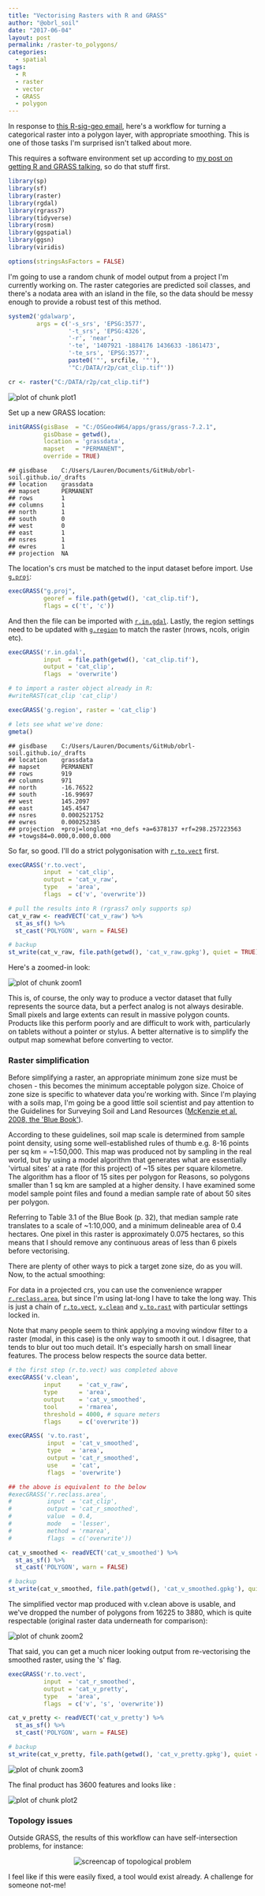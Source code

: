 ```yaml
---
title: "Vectorising Rasters with R and GRASS"
author: "@obrl_soil"
date: "2017-06-04"
layout: post
permalink: /raster-to_polygons/
categories: 
  - spatial
tags: 
  - R
  - raster
  - vector
  - GRASS
  - polygon
---
```




In response to [this R-sig-geo email](https://stat.ethz.ch/pipermail/r-sig-geo/2017-June/025756.html), here's a workflow for turning a categorical raster into a polygon layer, with appropriate smoothing. This is one of those tasks I'm surprised isn't talked about more.

This requires a software environment set up according to [my post on getting R and GRASS talking](https://obrl-soil.github.io/r-osgeo4w-windows/), so do that stuff first. 


```r
library(sp)
library(sf)
library(raster)
library(rgdal)
library(rgrass7)
library(tidyverse)
library(rosm)
library(ggspatial)
library(ggsn)
library(viridis)

options(stringsAsFactors = FALSE)
```

I'm going to use a random chunk of model output from a project I'm currently working on. The raster categories are predicted soil classes, and there's a nodata area with an island in the file, so the data should be messy enough to provide a robust test of this method. 


```r
system2('gdalwarp', 
        args = c('-s_srs', 'EPSG:3577',
                 '-t_srs', 'EPSG:4326',
                 '-r', 'near', 
                 '-te', '1407921 -1884176 1436633 -1861473', 
                 '-te_srs', 'EPSG:3577',
                 paste0('"', srcfile, '"'),
                 '"C:/DATA/r2p/cat_clip.tif"'))
```


```r
cr <- raster("C:/DATA/r2p/cat_clip.tif") 
```

<img src="{{ site.url }}/images/raster-to_polygonsplot1-1.png" title="plot of chunk plot1" alt="plot of chunk plot1" style="display: block; margin: auto;" />

Set up a new GRASS location:


```r
initGRASS(gisBase  = "C:/OSGeo4W64/apps/grass/grass-7.2.1",
          gisDbase = getwd(),
          location = 'grassdata',
          mapset   = "PERMANENT", 
          override = TRUE)
```

```
## gisdbase    C:/Users/Lauren/Documents/GitHub/obrl-soil.github.io/_drafts 
## location    grassdata 
## mapset      PERMANENT 
## rows        1 
## columns     1 
## north       1 
## south       0 
## west        0 
## east        1 
## nsres       1 
## ewres       1 
## projection  NA
```

The location's crs must be matched to the input dataset before import. Use [`g.proj`](https://grass.osgeo.org/grass72/manuals/g.proj.html):

```r
execGRASS("g.proj", 
          georef = file.path(getwd(), 'cat_clip.tif'),
          flags = c('t', 'c'))
```

And then the file can be imported with [`r.in.gdal`](https://grass.osgeo.org/grass72/manuals/r.in.gdal.html). Lastly, the region settings need to be updated with [`g.region`](https://grass.osgeo.org/grass72/manuals/g.region.html) to match the raster (nrows, ncols, origin etc).

```r
execGRASS('r.in.gdal',
          input  = file.path(getwd(), 'cat_clip.tif'),
          output = 'cat_clip',
          flags  = 'overwrite')

# to import a raster object already in R:
#writeRAST(cat_clip 'cat_clip')

execGRASS('g.region', raster = 'cat_clip')

# lets see what we've done:
gmeta()
```

```
## gisdbase    C:/Users/Lauren/Documents/GitHub/obrl-soil.github.io/_drafts 
## location    grassdata 
## mapset      PERMANENT 
## rows        919 
## columns     971 
## north       -16.76522 
## south       -16.99697 
## west        145.2097 
## east        145.4547 
## nsres       0.0002521752 
## ewres       0.000252385 
## projection  +proj=longlat +no_defs +a=6378137 +rf=298.257223563
## +towgs84=0.000,0.000,0.000
```

So far, so good. I'll do a strict polygonisation with [`r.to.vect`](https://grass.osgeo.org/grass72/manuals/r.to.vect.html) first. 


```r
execGRASS('r.to.vect',
          input  = 'cat_clip',
          output = 'cat_v_raw',
          type   = 'area',
          flags  = c('v', 'overwrite'))

# pull the results into R (rgrass7 only supports sp)
cat_v_raw <- readVECT('cat_v_raw') %>% 
  st_as_sf() %>%
  st_cast('POLYGON', warn = FALSE)

# backup
st_write(cat_v_raw, file.path(getwd(), 'cat_v_raw.gpkg'), quiet = TRUE)
```

Here's a zoomed-in look:

<img src="{{ site.url }}/images/raster-to_polygonszoom1-1.png" title="plot of chunk zoom1" alt="plot of chunk zoom1" style="display: block; margin: auto;" />

This is, of course, the only way to produce a vector dataset that fully represents the source data, but a perfect analog is not always desirable. Small pixels and large extents can result in massive polygon counts. Products like this perform poorly and are difficult to work with, particularly on tablets without a pointer or stylus. A better alternative is to simplify the output map somewhat before converting to vector.

### Raster simplification

Before simplifying a raster, an appropriate minimum zone size must be chosen - this becomes the minimum acceptable polygon size. Choice of zone size is specific to whatever data you're working with. Since I'm playing with a soils map, I'm going be a good little soil scientist and pay attention to the Guidelines for Surveying Soil and Land Resources ([McKenzie et al, 2008, the 'Blue Book'](http://www.publish.csiro.au/book/5650/)).

According to these guidelines, soil map scale is determined from sample point density, using some well-established rules of thumb e.g. 8-16 points per sq km = ~1:50,000. This map was produced not by sampling in the real world, but by using a model algorithm that generates what are essentially 'virtual sites' at a rate (for this project) of ~15 sites per square kilometre. The algorithm has a floor of 15 sites per polygon for Reasons, so polygons smaller than 1 sq km are sampled at a higher density. I have examined some model sample point files and found a median sample rate of about 50 sites per polygon.

Referring to Table 3.1 of the Blue Book (p. 32), that median sample rate translates to a scale of ~1:10,000, and a minimum delineable area of 0.4 hectares. One pixel in this raster is approximately 0.075 hectares, so this means that I should remove any continuous areas of less than 6 pixels before vectorising.

There are plenty of other ways to pick a target zone size, do as you will. Now, to the actual smoothing:

For data in a projected crs, you can use the convenience wrapper [`r.reclass.area`](https://grass.osgeo.org/grass72/manuals/r.reclass.area.html), but since I'm using lat-long I have to take the long way. This is just a chain of [`r.to.vect`](https://grass.osgeo.org/grass72/manuals/r.to.vect.html), [`v.clean`](https://grass.osgeo.org/grass72/manuals/v.clean.html) and [`v.to.rast`](https://grass.osgeo.org/grass72/manuals/v.to.rast.html) with particular settings locked in.

Note that many people seem to think applying a moving window filter to a raster (modal, in this case) is the only way to smooth it out. I disagree, that tends to blur out too much detail. It's especially harsh on small linear features. The process below respects the source data better.


```r
# the first step (r.to.vect) was completed above
execGRASS('v.clean',
          input     = 'cat_v_raw',
          type      = 'area',
          output    = 'cat_v_smoothed',
          tool      = 'rmarea',
          threshold = 4000, # square meters
          flags     = c('overwrite'))

execGRASS( 'v.to.rast',
           input  = 'cat_v_smoothed',
           type   = 'area',
           output = 'cat_r_smoothed',
           use    = 'cat',
           flags  = 'overwrite')

## the above is equivalent to the below
#execGRASS('r.reclass.area',
#          input  = 'cat_clip',
#          output = 'cat_r_smoothed',
#          value  = 0.4,             
#          mode   = 'lesser',
#          method = 'rmarea',
#          flags  = c('overwrite'))

cat_v_smoothed <- readVECT('cat_v_smoothed') %>% 
  st_as_sf() %>%
  st_cast('POLYGON', warn = FALSE)

# backup
st_write(cat_v_smoothed, file.path(getwd(), 'cat_v_smoothed.gpkg'), quiet = TRUE)
```

The simplified vector map produced with v.clean above is usable, and we've dropped the number of polygons from 16225 to 3880, which is quite respectable (original raster data underneath for comparison):

<img src="{{ site.url }}/images/raster-to_polygonszoom2-1.png" title="plot of chunk zoom2" alt="plot of chunk zoom2" style="display: block; margin: auto;" />

That said, you can get a much nicer looking output from re-vectorising the smoothed raster, using the 's' flag.


```r
execGRASS('r.to.vect',
          input  = 'cat_r_smoothed',
          output = 'cat_v_pretty',
          type   = 'area',
          flags  = c('v', 's', 'overwrite'))

cat_v_pretty <- readVECT('cat_v_pretty') %>% 
  st_as_sf() %>%
  st_cast('POLYGON', warn = FALSE)

# backup
st_write(cat_v_pretty, file.path(getwd(), 'cat_v_pretty.gpkg'), quiet = TRUE)
```


<img src="{{ site.url }}/images/raster-to_polygonszoom3-1.png" title="plot of chunk zoom3" alt="plot of chunk zoom3" style="display: block; margin: auto;" />

The final product has 3600 features and looks like :

<img src="{{ site.url }}/images/raster-to_polygonsplot2-1.png" title="plot of chunk plot2" alt="plot of chunk plot2" style="display: block; margin: auto;" />

### Topology issues

Outside GRASS, the results of this workflow can have self-intersection problems, for instance:

<p align="center"><img src="topofail.PNG" alt = "screencap of topological problem"/></p>

I feel like if this were easily fixed, a tool would exist already. A challenge for someone not-me!

